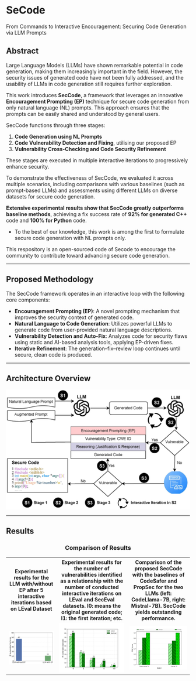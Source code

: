 # SeCode
From Commands to Interactive Encouragement: Securing Code Generation via LLM Prompts

## Abstract

Large Language Models (LLMs) have shown remarkable potential in code generation, making them increasingly important in the field. However, the security issues of generated code have not been fully addressed, and the usability of LLMs in code generation still requires further exploration.

This work introduces **SecCode**, a framework that leverages an innovative **Encouragement Prompting (EP)** technique for secure code generation from only natural language (NL) prompts. This approach ensures that the prompts can be easily shared and understood by general users.

SecCode functions through three stages:

1. **Code Generation using NL Prompts**  
2. **Code Vulnerability Detection and Fixing**, utilising our proposed EP  
3. **Vulnerability Cross-Checking and Code Security Refinement**  

These stages are executed in multiple interactive iterations to progressively enhance security.

To demonstrate the effectiveness of SecCode, we evaluated it across multiple scenarios, including comparisons with various baselines (such as prompt-based LLMs) and assessments using different LLMs on diverse datasets for secure code generation.

**Extensive experimental results show that SecCode greatly outperforms baseline methods**, achieving a fix success rate of **92% for generated C++** code and **100% for Python** code.

- To the best of our knowledge, this work is among the first to formulate secure code generation with NL prompts only. 

This respository is an open-sourced code of Secode to encourage the community to contribute toward advancing secure code generation.

---

## Proposed Methodology

The SecCode framework operates in an interactive loop with the following core components:

- **Encouragement Prompting (EP)**: A novel prompting mechanism that improves the security context of generated code.
- **Natural Language to Code Generation**: Utilizes powerful LLMs to generate code from user-provided natural language descriptions.
- **Vulnerability Detection and Auto-Fix**: Analyzes code for security flaws using static and AI-based analysis tools, applying EP-driven fixes.
- **Iterative Refinement**: The generation–fix–review loop continues until secure, clean code is produced.

---

## Architecture Overview

![SecCode Architecture](./framework_seccode1.jpg)

---
## Results

<h3 align="center">Comparison of Results</h3>

<table>
  <tr>
    <th>Experimental results for the LLM with/without EP after 5 interactive iterations based on LEval Dataset</th>
    <th>Experimental results for the number of vulnerabilities identified as a relationship with the number of conducted interactive iterations on LEval and SecEval datasets. I0: means the original generated code; I1: the first iteration; etc.</th>
    <th>Comparison of the proposed SecCode with the baselines of CodeSafer and PropSec for the two LLMs (left: CodeLlama-7B, right: Mistral-7B). SecCode yields outstanding performance.</th>
  </tr>
  <tr>
    <td><img src="./images/Fig1.png" width="250"/></td>
    <td><img src="./images/RQ1.png" width="250"/></td>
    <td><img src="./images/SOTA.png" width="250"/></td>
  </tr>
</table>

